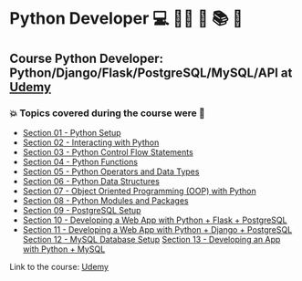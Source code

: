 # Python Developer 💻 🧑‍💻 :snake: :books: :game_die:
## Course Python Developer: Python/Django/Flask/PostgreSQL/MySQL/API at [Udemy](https://www.udemy.com/course/python-developer-pythondjangoflaskpostgresqlmysqlapi/)
### :boom: Topics covered during the course were :rocket:
- [Section 01 - Python Setup](https://github.com/romulovieira777/Python_Developer/tree/main/Section%2001%20-%20Python%20Setup)
- [Section 02 - Interacting with Python](https://github.com/romulovieira777/Python_Developer/tree/main/Section%2002%20-%20Interacting%20with%20Python)
- [Section 03 - Python Control Flow Statements](https://github.com/romulovieira777/Python_Developer/tree/main/Section%2003%20-%20Python%20Control%20Flow%20Statements)
- [Section 04 - Python Functions](https://github.com/romulovieira777/Python_Developer/tree/main/Section%2004%20-%20Python%20Functions)
- [Section 05 - Python Operators and Data Types](https://github.com/romulovieira777/Python_Developer/tree/main/Section%2005%20-%20Python%20Operators%20and%20Data%20Types)
- [Section 06 - Python Data Structures](https://github.com/romulovieira777/Python_Developer/tree/main/Section%2006%20-%20Python%20Data%20Structures)
- [Section 07 - Object Oriented Programming (OOP) with Python](https://github.com/romulovieira777/Python_Developer/tree/main/Section%2007%20-%20Object%20Oriented%20Programming%20(OOP)%20with%20Python)
- [Section 08 - Python Modules and Packages](https://github.com/romulovieira777/Python_Developer/tree/main/Section%2008%20-%20Python%20Modules%20and%20Packages)
- [Section 09 - PostgreSQL Setup](https://github.com/romulovieira777/Python_Developer/tree/main/Section%2009%20-%20PostgreSQL%20Setup)
- [Section 10 - Developing a Web App with Python + Flask + PostgreSQL](https://github.com/romulovieira777/Python_Developer/tree/main/Section_10_Developing_a_Web_App_with_Python_Flask_PostgreSQL)
- [Section 11 - Developing a Web App with Python + Django + PostgreSQL](https://github.com/romulovieira777/Python_Developer/tree/main/Section_11_Developing_a_Web_App_with_Python_Django_PostgreSQL/code)
[Section 12 - MySQL Database Setup](https://github.com/romulovieira777/Python_Developer/tree/main/Section%2012%20-%20MySQL%20Database%20Setup)
[Section 13 - Developing an App with Python + MySQL]()


Link to the course: [Udemy](https://www.udemy.com/course/python-developer-pythondjangoflaskpostgresqlmysqlapi/)
